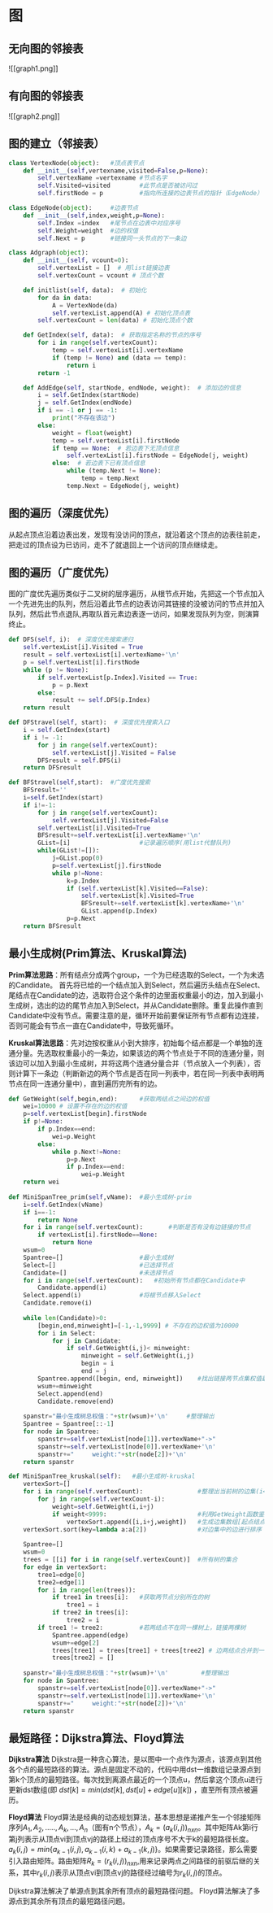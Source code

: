 # 图

## 无向图的邻接表

![[graph1.png]]
## 有向图的邻接表

![[graph2.png]]

## 图的建立（邻接表）

``` Python
class VertexNode(object):   #顶点表节点  
    def __init__(self,vertexname,visited=False,p=None):
        self.vertexName =vertexname #节点名字
        self.Visited=visited        #此节点是否被访问过
        self.firstNode = p          #指向所连接的边表节点的指针（EdgeNode）
```

``` Python
class EdgeNode(object):     #边表节点
    def __init__(self,index,weight,p=None):
        self.Index =index   #尾节点在边表中对应序号
        self.Weight=weight  #边的权值   
        self.Next = p       #链接同一头节点的下一条边
```

``` Python
class Adgraph(object):
    def __init__(self, vcount=0):
        self.vertexList = []  # 用list链接边表
        self.vertexCount = vcount # 顶点个数

    def initlist(self, data):  # 初始化
        for da in data:
            A = VertexNode(da)
            self.vertexList.append(A) # 初始化顶点表
        self.vertexCount = len(data) # 初始化顶点个数 

    def GetIndex(self, data):  # 获取指定名称的节点的序号
        for i in range(self.vertexCount):
            temp = self.vertexList[i].vertexName
            if (temp != None) and (data == temp):
                return i
        return -1

    def AddEdge(self, startNode, endNode, weight):  # 添加边的信息
        i = self.GetIndex(startNode)
        j = self.GetIndex(endNode)
        if i == -1 or j == -1:
            print("不存在该边")
        else:
            weight = float(weight)
            temp = self.vertexList[i].firstNode
            if temp == None:  # 若边表下无顶点信息
                self.vertexList[i].firstNode = EdgeNode(j, weight)
            else:  # 若边表下已有顶点信息
                while (temp.Next != None):
                    temp = temp.Next
                temp.Next = EdgeNode(j, weight)
```

## 图的遍历（深度优先）

从起点顶点沿着边表出发，发现有没访问的顶点，就沿着这个顶点的边表往前走，把走过的顶点设为已访问，走不了就退回上一个访问的顶点继续走。

## 图的遍历（广度优先）

图的广度优先遍历类似于二叉树的层序遍历，从根节点开始，先把这一个节点加入一个先进先出的队列，然后沿着此节点的边表访问其链接的没被访问的节点并加入队列，然后此节点退队,再取队首元素边表逐一访问，如果发现队列为空，则演算终止。

``` Python
def DFS(self, i):  # 深度优先搜索递归
    self.vertexList[i].Visited = True
    result = self.vertexList[i].vertexName+'\n'
    p = self.vertexList[i].firstNode
    while (p != None):
        if self.vertexList[p.Index].Visited == True:
            p = p.Next
        else:
            result += self.DFS(p.Index)
    return result

def DFStravel(self, start):  # 深度优先搜索入口
    i = self.GetIndex(start)
    if i != -1:
        for j in range(self.vertexCount):
            self.vertexList[j].Visited = False
        DFSresult = self.DFS(i)
    return DFSresult

def BFStravel(self,start):  #广度优先搜索
    BFSresult=''
    i=self.GetIndex(start)
    if i!=-1:
        for j in range(self.vertexCount):
            self.vertexList[j].Visited=False 
        self.vertexList[i].Visited=True
        BFSresult+=self.vertexList[i].vertexName+'\n'
        GList=[i]                   #记录遍历顺序(用list代替队列)
        while(GList!=[]):
            j=GList.pop(0)
            p=self.vertexList[j].firstNode
            while p!=None:
                k=p.Index
                if (self.vertexList[k].Visited==False):
                    self.vertexList[k].Visited=True
                    BFSresult+=self.vertexList[k].vertexName+'\n'
                    GList.append(p.Index)
                p=p.Next
    return BFSresult
```

## 最小生成树(Prim算法、Kruskal算法)

**Prim算法思路**：所有结点分成两个group，一个为已经选取的Select，一个为未选的Candidate。
首先将已给的一个结点加入到Select，然后遍历头结点在Select、尾结点在Candidate的边，选取符合这个条件的边里面权重最小的边，加入到最小生成树，选出的边的尾节点加入到Select，并从Candidate删除。重复此操作直到Candidate中没有节点。需要注意的是，循环开始前要保证所有节点都有边连接，否则可能会有节点一直在Candidate中，导致死循环。

**Kruskal算法思路**：先对边按权重从小到大排序，初始每个结点都是一个单独的连通分量。先选取权重最小的一条边，如果该边的两个节点处于不同的连通分量，则该边可以加入到最小生成树，并将这两个连通分量合并（节点放入一个列表），否则计算下一条边（判断新边的两个节点是否在同一列表中，若在同一列表中表明两节点在同一连通分量中），直到遍历完所有的边。

``` Python
def GetWeight(self,begin,end):      #获取两结点之间边的权值
    wei=10000 # 设置不存在的边的权值
    p=self.vertexList[begin].firstNode
    if p!=None:
        if p.Index==end:
            wei=p.Weight
        else:
            while p.Next!=None:
                p=p.Next
                if p.Index==end:
                    wei=p.Weight
    return wei
    
def MiniSpanTree_prim(self,vName):  #最小生成树-prim
    i=self.GetIndex(vName) 
    if i==-1:
        return None
    for i in range(self.vertexCount):       #判断是否有没有边链接的节点
        if vertexList[i].firstNode==None:
            return None
    wsum=0
    Spantree=[]                     #最小生成树
    Select=[]                       #已选择节点
    Candidate=[]                    #未选择节点
    for i in range(self.vertexCount):   #初始所有节点都在Candidate中
        Candidate.append(i)
    Select.append(i)                #将根节点移入Select
    Candidate.remove(i)
    
    while len(Candidate)>0:
        [begin,end,minweight]=[-1,-1,9999] # 不存在的边权值为10000
        for i in Select:
            for j in Candidate:
                if self.GetWeight(i,j)< minweight:  
                    minweight = self.GetWeight(i,j)
                    begin = i
                    end = j
        Spantree.append([begin, end, minweight])    #找出链接两节点集权值最小的边并加入
        wsum+=minweight
        Select.append(end)
        Candidate.remove(end)
    
    spanstr="最小生成树总权值："+str(wsum)+'\n'     #整理输出
    Spantree = Spantree[::-1] 
    for node in Spantree:
        spanstr+=self.vertexList[node[1]].vertexName+"->"
        spanstr+=self.vertexList[node[0]].vertexName+'\n'
        spanstr+="     weight:"+str(node[2])+'\n'
    return spanstr

def MiniSpanTree_kruskal(self):   #最小生成树-kruskal
    vertexSort=[]
    for i in range(self.vertexCount):               #整理出当前树的边集(i<j)
        for j in range(self.vertexCount-i):
            weight=self.GetWeight(i,i+j)
            if weight<9999:                         #利用GetWeight函数鉴定两节点间是否有边
                vertexSort.append([i,i+j,weight])   #生成边集数组[起点结点，终点结点，权重]
    vertexSort.sort(key=lambda a:a[2])              #对边集中的边进行排序
    
    Spantree=[]
    wsum=0
    trees = [[i] for i in range(self.vertexCount)]  #所有树的集合
    for edge in vertexSort:
        tree1=edge[0]               
        tree2=edge[1]
        for i in range(len(trees)):
            if tree1 in trees[i]:   #获取两节点分别所在的树
                tree1 = i
            if tree2 in trees[i]:
                tree2 = i
        if tree1 != tree2:          #若两结点不在同一棵树上，链接两棵树
            Spantree.append(edge)
            wsum+=edge[2]
            trees[tree1] = trees[tree1] + trees[tree2] # 边两结点合并到一个列表中，即放在一棵树上
            trees[tree2] = [] 
    
    spanstr="最小生成树总权值："+str(wsum)+'\n'         #整理输出
    for node in Spantree:
        spanstr+=self.vertexList[node[0]].vertexName+"->"
        spanstr+=self.vertexList[node[1]].vertexName+'\n'
        spanstr+="     weight:"+str(node[2])+'\n'
    return spanstr
```

## 最短路径：Dijkstra算法、Floyd算法

**Dijkstra算法** Dijkstra是一种贪心算法，是以图中一个点作为源点，该源点到其他各个点的最短路径的算法。源点是固定不动的，代码中用dst一维数组记录源点到第k个顶点的最短路径。每次找到离源点最近的一个顶点u，然后拿这个顶点u进行更新dst数组(即 $dst[k]=min(dst[k],dst[u]+edge[u][k])$ ，直至所有顶点被遍历。

**Floyd算法** Floyd算法是经典的动态规划算法，基本思想是递推产生一个邻接矩阵序列$A_1,A_2,.....,A_k,...,A_n$（图有n个节点），$A_k=(a_k(i,j))_{nxn}$。其中矩阵Ak第i行第j列表示从顶点vi到顶点vj的路径上经过的顶点序号不大于k的最短路径长度。$a_k(i,j)=min \{a_{k-1}(i,j),a_{k-1}(i,k)+a_{k-1}(k,j)\}$。如果需要记录路径，那么需要引入路由矩阵。路由矩阵$R_k=(r_k(i,j))_{nxn}$,用来记录两点之间路径的前驱后继的关系，其中$r_k(i,j)$表示从顶点vi到顶点vj的路径经过编号为$r_k(i,j)$的顶点。

Dijkstra算法解决了单源点到其余所有顶点的最短路径问题。
Floyd算法解决了多源点到其余所有顶点的最短路径问题。
